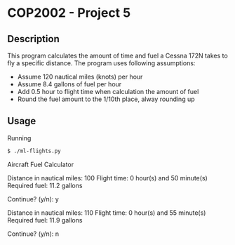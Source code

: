 # COP2002 - Project 5

## Description
This program calculates the amount of time and fuel a Cessna 172N 
takes to fly a specific distance. The program uses following assumptions:

- Assume 120 nautical miles (knots) per hour
- Assume 8.4 gallons of fuel per hour
- Add 0.5 hour to flight time when calculation the amount of fuel 
- Round the fuel amount to the 1/10th place, alway rounding up

## Usage
Running
```bash
$ ./ml-flights.py
```
Aircraft Fuel Calculator

Distance in nautical miles: 100
Flight time: 0 hour(s) and 50 minute(s)
Required fuel: 11.2 gallons 

Continue? (y/n): y 

Distance in nautical miles: 110
Flight time: 0 hour(s) and 55 minute(s)
Required fuel: 11.9 gallons 

Continue? (y/n): n
```